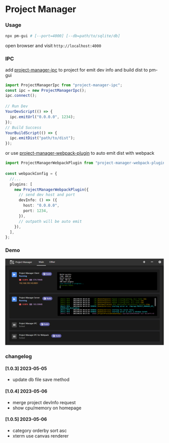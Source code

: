 # Project Manager

### Usage

```bash
npx pm-gui # [--port=4000] [--db=path/to/sqlite/db]
```

open browser and visit `http://localhost:4000`

### IPC

add [project-manager-ipc](https://www.npmjs.com/package/project-manager-ipc) to project for
emit dev info and build dist to pm-gui

```ts
import ProjectManagerIpc from "project-manager-ipc";
const ipc = new ProjectManagerIpc();
ipc.connect();

// Run Dev
YourDevScript(() => {
  ipc.emitUrl("0.0.0.0", 1234);
});
// Build Success
YourBuildScript(() => {
  ipc.emitDist("path/to/dist");
});
```

or use [project-manager-webpack-plugin](https://www.npmjs.com/package/project-manager-webpack-plugin) to auto emit dist with webpack

```ts
import ProjectManagerWebpackPlugin from "project-manager-webpack-plugin";

const webpackConfig = {
  //...
  plugins: [
    new ProjectManagerWebpackPlugin({
      // send dev host and port
      devInfo: () => ({
        host: "0.0.0.0",
        port: 1234,
      }),
      // outpath will be auto emit
    }),
  ],
};
```

### Demo

![image](./docs/main.png)

### changelog

#### [1.0.3] 2023-05-05

- update db file save method

#### [1.0.4] 2023-05-06

- merge project devInfo request
- show cpu/memory on homepage

#### [1.0.5] 2023-05-06

- category orderby sort asc
- xterm use canvas renderer
